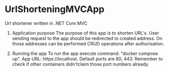 # UrlShorteningMVCApp
Url shortener written in .NET Core MVC

1. Application purpose
The purpose of this app is to shorten URL's.
User sending request to the app should be redirected to created address.
On those addresses can be performed CRUD operations after authorisation.

2. Running the app
To run the app execute command: "docker compose up".
App URL: https://localhost.
Default ports are 80, 443.
Remember to check if other containers didn'tclaim those port numbers already.
